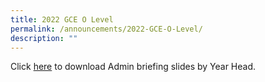 ```yaml
---
title: 2022 GCE O Level
permalink: /announcements/2022-GCE-O-Level/
description: ""
---
```

Click [here](/files/Announcements/2022Oadminbrief.pdf) to download Admin briefing slides by Year Head.
